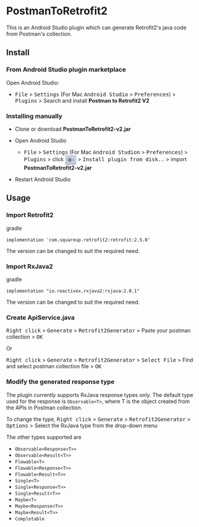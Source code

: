 # PostmanToRetrofit2
This is an Android Studio plugin which can generate Retrofit2's java code from Postman's collection.

## Install
### From Android Studio plugin marketplace
Open Android Studio:
- <kbd>File</kbd>  > <kbd>Settings</kbd> (For Mac <kbd>Android Studio</kbd> > <kbd>Preferences</kbd>) > <kbd>Plugins</kbd> >  Search and install **Postman to Retrofit2 V2**

### Installing manually
- Clone or download **PostmanToRetrofit2-v2.jar**

- Open Android Studio
	- <kbd>File</kbd>  > <kbd>Settings</kbd> (For Mac <kbd>Android Studion</kbd> > <kbd>Preferences</kbd>) > <kbd>Plugins</kbd> >  click <img src="gear_icon.png" align="center" alt="Gear Icon" style="height: 25px; width:30px;"/> > <kbd>Install plugin from disk..</kbd> > import **PostmanToRetrofit2-v2.jar**

- Restart Android Studio

## Usage
### Import Retrofit2
gradle

	implementation 'com.squareup.retrofit2:retrofit:2.5.0'

The version can be changed to suit the required need.
### Import RxJava2
gradle

	implementation "io.reactivex.rxjava2:rxjava:2.0.1"

The version can be changed to suit the required need.
	
### Create ApiService.java

<kbd>Right click</kbd>  > <kbd>Generate</kbd> > <kbd>Retrofit2Generator</kbd> > Paste your postman collection > <kbd>OK</kbd>

Or  

<kbd>Right click</kbd>  > <kbd>Generate</kbd> > <kbd>Retrofit2Generator</kbd> > <kbd>Select File</kbd> > Find and select postman collection file > <kbd>OK</kbd>

### Modify the generated response type
The plugin currently supports RxJava response types only. The default type used for the response is `Observable<T>`, where T is the object created from the APIs in Postman collection.

To change the type,
<kbd>Right click</kbd> > <kbd>Generate</kbd> > <kbd>Retrofit2Generator</kbd> > <kbd>Options</kbd> > Select the RxJava type from the drop-down menu

The other types supported are
* `Observable<Response<T>>`
* `Observable<Result<T>>`
* `Flowable<T>`
* `Flowable<Response<T>>`
* `Flowable<Result<T>>`
* `Single<T>`
* `Single<Response<T>>`
* `Single<Result<T>>`
* `Maybe<T>`
* `Maybe<Response<T>>`
* `Maybe<Result<T>>`
* `Completable`
